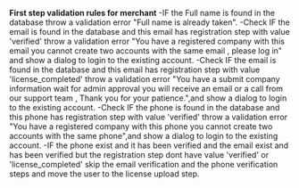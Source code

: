 **First step validation rules for merchant**
-IF the Full name is found in the database throw a validation error "Full name is already taken".
-Check IF the email is found in the database and this email has registration step with value 'verified' throw a validation error "You have a registered company with this email you cannot create two accounts with the same email , please log in" and show a dialog to login to the existing account.
-Check IF the email is found in the database and this email has registration step with value 'license_completed' throw a validation error "You have a submit company information wait for admin approval you will receive an email or a call from our support team , Thank you for your patience.",and show a dialog to login to the existing account.
-Check IF the phone is found in the database and this phone has registration step with value 'verified' throw a validation error "You have a registered company with this phone you cannot create two accounts with the same phone",and show a dialog to login to the existing account.
-IF the phone exist and it has been verified and the email exist and has been verified but the registration step dont have value 'verified' or 'license_completed' skip the email verification and the phone verification steps and move the user to the license upload step.
